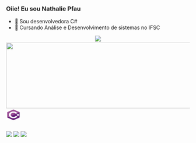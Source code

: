 ### Oiie! Eu sou Nathalie Pfau

- 🔭 Sou desenvolvedora C#
- 🌱 Cursando Análise e Desenvolvimento de sistemas no IFSC

<div align = center>
  <a href="https://github.com/nathaliepfau">
  <img height="180em" src="https://github-readme-stats.vercel.app/api?username=nathaliepfau&show_icons=true&theme=dracula&include_all_commits=true&count_private=true"/>
  <img height="180em" width= "550em" src="https://github-readme-stats.vercel.app/api/top-langs/?username=nathaliepfau&layout=compact&langs_count=7&theme=dracula"/>
</div>
  <div>
    <img align="center" alt="nathalie-Csharp" height="30" width="40" src="https://raw.githubusercontent.com/devicons/devicon/master/icons/csharp/csharp-original.svg">
  </div>
  
  ##
  
  <div> 
  <a href="https://instagram.com/nanapfau" target="_blank"><img src="https://img.shields.io/badge/-Instagram-%23E4405F?style=for-the-badge&logo=instagram&logoColor=white" target="_blank"></a>
  <a href = "nana.pfau@gmail.com"><img src="https://img.shields.io/badge/-Gmail-%23333?style=for-the-badge&logo=gmail&logoColor=white" target="_blank"></a>
  <a href="https://www.linkedin.com/in/nathalie-pfau-7579941b5/)" target="_blank"><img src="https://img.shields.io/badge/-LinkedIn-%230077B5?style=for-the-badge&logo=linkedin&logoColor=white" target="_blank"></a> 
   
